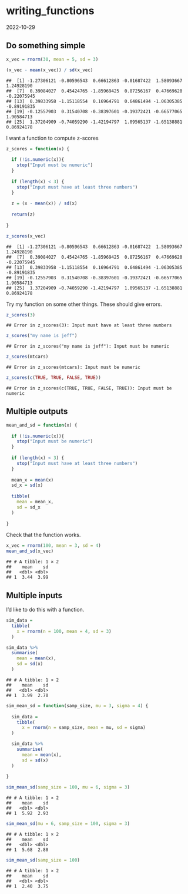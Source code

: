 writing_functions
================
2022-10-29

## Do something simple

``` r
x_vec = rnorm(30, mean = 5, sd = 3)

(x_vec - mean(x_vec)) / sd(x_vec)
```

    ##  [1] -1.27306121 -0.80596543  0.66612863 -0.01687422  1.58093667  1.24928190
    ##  [7]  0.39084027  0.45424765 -1.85969425  0.87256167  0.47669620 -0.22075945
    ## [13]  0.39833958 -1.15118554  0.16964791  0.64861494 -1.06305385 -0.89191835
    ## [19] -0.12557903  0.31540708 -0.38397601 -0.19372421 -0.66577065  1.90584713
    ## [25]  1.37204909 -0.74059290 -1.42194797  1.09565137 -1.65138881  0.86924178

I want a function to compute z-scores

``` r
z_scores = function(x) {
  
  if (!is.numeric(x)){
    stop("Input must be numeric")
  }
  
  if (length(x) < 3) {
    stop("Input must have at least three numbers")
  }
  
  z = (x - mean(x)) / sd(x)
  
  return(z)
  
}

z_scores(x_vec)
```

    ##  [1] -1.27306121 -0.80596543  0.66612863 -0.01687422  1.58093667  1.24928190
    ##  [7]  0.39084027  0.45424765 -1.85969425  0.87256167  0.47669620 -0.22075945
    ## [13]  0.39833958 -1.15118554  0.16964791  0.64861494 -1.06305385 -0.89191835
    ## [19] -0.12557903  0.31540708 -0.38397601 -0.19372421 -0.66577065  1.90584713
    ## [25]  1.37204909 -0.74059290 -1.42194797  1.09565137 -1.65138881  0.86924178

Try my function on some other things. These should give errors.

``` r
z_scores(3)
```

    ## Error in z_scores(3): Input must have at least three numbers

``` r
z_scores("my name is jeff")
```

    ## Error in z_scores("my name is jeff"): Input must be numeric

``` r
z_scores(mtcars)
```

    ## Error in z_scores(mtcars): Input must be numeric

``` r
z_scores(c(TRUE, TRUE, FALSE, TRUE))
```

    ## Error in z_scores(c(TRUE, TRUE, FALSE, TRUE)): Input must be numeric

## Multiple outputs

``` r
mean_and_sd = function(x) {
  
  if (!is.numeric(x)){
    stop("Input must be numeric")
  }
  
  if (length(x) < 3) {
    stop("Input must have at least three numbers")
  }
  
  mean_x = mean(x) 
  sd_x = sd(x)
  
  tibble(
    mean = mean_x,
    sd = sd_x
  )
  
}
```

Check that the function works.

``` r
x_vec = rnorm(100, mean = 3, sd = 4)
mean_and_sd(x_vec)
```

    ## # A tibble: 1 × 2
    ##    mean    sd
    ##   <dbl> <dbl>
    ## 1  3.44  3.99

## Multiple inputs

I’d like to do this with a function.

``` r
sim_data = 
  tibble(
    x = rnorm(n = 100, mean = 4, sd = 3)
  )

sim_data %>%
  summarise(
    mean = mean(x),
    sd = sd(x)
  )
```

    ## # A tibble: 1 × 2
    ##    mean    sd
    ##   <dbl> <dbl>
    ## 1  3.99  2.70

``` r
sim_mean_sd = function(samp_size, mu = 3, sigma = 4) {
  
  sim_data = 
    tibble(
      x = rnorm(n = samp_size, mean = mu, sd = sigma)
  )

  sim_data %>%
    summarise(
      mean = mean(x),
      sd = sd(x)
  )
  
}

sim_mean_sd(samp_size = 100, mu = 6, sigma = 3)
```

    ## # A tibble: 1 × 2
    ##    mean    sd
    ##   <dbl> <dbl>
    ## 1  5.92  2.93

``` r
sim_mean_sd(mu = 6, samp_size = 100, sigma = 3)
```

    ## # A tibble: 1 × 2
    ##    mean    sd
    ##   <dbl> <dbl>
    ## 1  5.68  2.80

``` r
sim_mean_sd(samp_size = 100)
```

    ## # A tibble: 1 × 2
    ##    mean    sd
    ##   <dbl> <dbl>
    ## 1  2.40  3.75
